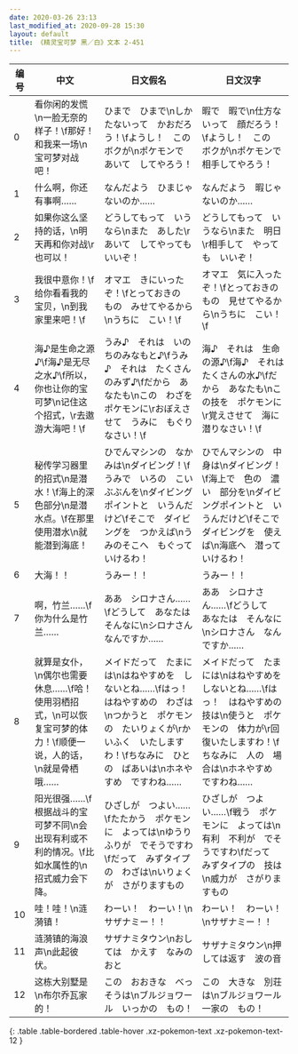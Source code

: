 ```yaml
---
date: 2020-03-26 23:13
last_modified_at: 2020-09-28 15:30
layout: default
title: 《精灵宝可梦 黑／白》文本 2-451
---
```

| 编号 | 中文 | 日文假名 | 日文汉字 |
| ---- | ---- | ---- | --- |
| 0 | 看你闲的发慌\n一脸无奈的样子！\f那好！和我来一场\n宝可梦对战吧！ | ひまで　ひまで\nしかたないって　かおだろう！\fようし！　この　ボクが\nポケモンで　あいて　してやろう！ | 暇で　暇で\n仕方ないって　顔だろう！\fようし！　この　ボクが\nポケモンで　相手してやろう！ |
| 1 | 什么啊，你还有事啊…… | なんだよう　ひまじゃないのか…… | なんだよう　暇じゃないのか…… |
| 2 | 如果你这么坚持的话，\n明天再和你对战\r也可以！ | どうしてもって　いうなら\nまた　あした\rあいて　してやっても　いいぞ！ | どうしてもって　いうなら\nまた　明日\r相手して　やっても　いいぞ！ |
| 3 | 我很中意你！\f给你看看我的宝贝，\n到我家里来吧！\f | オマエ　きにいったぞ！\fとっておきの　もの　みせてやるから\nうちに　こい！\f | オマエ　気に入ったぞ！\fとっておきの　もの　見せてやるから\nうちに　こい！\f |
| 4 | 海♪是生命之源♪\f海♪是无尽之水♪\f所以，你也让你的宝可梦\n记住这个招式，\r去遨游大海吧！\f | うみ♪　それは　いのちのみなもと♪\fうみ♪　それは　たくさんのみず♪\fだから　あなたも\nこの　わざを　ポケモンに\rおぼえさせて　うみに　もぐりなさい！\f | 海♪　それは　生命の源♪\f海♪　それは　たくさんの水♪\fだから　あなたも\nこの技を　ポケモンに\r覚えさせて　海に潜りなさい！\f |
| 5 | 秘传学习器里的招式\n是潜水！\f海上的深色部分\n是潜水点。\f在那里使用潜水\n就能潜到海底！ | ひでんマシンの　なかみは\nダイビング！\fうみで　いろの　こい　ぶぶんを\nダイビングポイントと　いうんだけど\fそこで　ダイビングを　つかえば\nうみのそこへ　もぐって　いけるわ！ | ひでんマシンの　中身は\nダイビング！\f海上で　色の　濃い　部分を\nダイビングポイントと　いうんだけど\fそこで　ダイビングを　使えば\n海底へ　潜っていけるわ！ |
| 6 | 大海！！ | うみー！！ | うみー！！ |
| 7 | 啊，竹兰……\f你为什么是竹兰…… | ああ　シロナさん……\fどうして　あなたは　そんなに\nシロナさん　なんですか…… | ああ　シロナさん……\fどうして　あなたは　そんなに\nシロナさん　なんですか…… |
| 8 | 就算是女仆，\n偶尔也需要休息……\f哈！使用羽栖招式，\n可以恢复宝可梦的体力！\f顺便一说，人的话，\n就是骨栖哦…… | メイドだって　たまには\nはねやすめを　しないとね……\fはっ！　はねやすめの　わざは\nつかうと　ポケモンの　たいりょくが\rかいふく　いたしますわ！\fちなみに　ひとの　ばあいは\nホネやすめ　ですわね…… | メイドだって　たまには\nはねやすめを　しないとね……\fはっ！　はねやすめの　技は\n使うと　ポケモンの　体力が\r回復いたしますわ！\fちなみに　人の　場合は\nホネやすめ　ですわね…… |
| 9 | 阳光很强……\f根据战斗的宝可梦不同\n会出现有利或不利的情况。\f比如水属性的\n招式威力会下降。 | ひざしが　つよい……\fたたかう　ポケモンに　よっては\nゆうり　ふりが　でそうですわ\fだって　みずタイプの　わざは\nいりょくが　さがりますもの | ひざしが　つよい……\f戦う　ポケモンに　よっては\n有利　不利が　でそうですわ\fだって　みずタイプの　技は\n威力が　さがりますもの |
| 10 | 哇！哇！\n涟漪镇！ | わーい！　わーい！\nサザナミー！！ | わーい！　わーい！\nサザナミー！！ |
| 11 | 涟漪镇的海浪声\n此起彼伏。 | サザナミタウン\nおしては　かえす　なみのおと | サザナミタウン\n押しては返す　波の音 |
| 12 | 这栋大别墅是\n布尔乔瓦家的！ | この　おおきな　べっそうは\nブルジョワール　いっかの　もの！ | この　大きな　別荘は\nブルジョワール　一家の　もの！ |
{: .table .table-bordered .table-hover .xz-pokemon-text .xz-pokemon-text-12 }